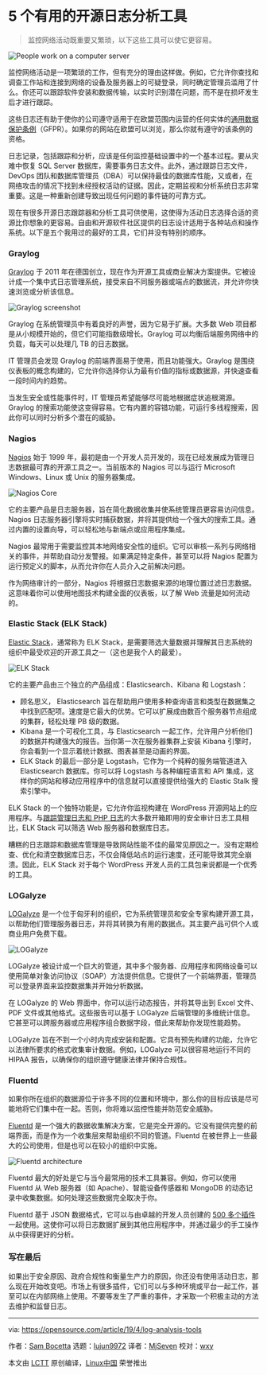 [#]: collector: (lujun9972)
[#]: translator: (MjSeven)
[#]: reviewer: (wxy)
[#]: publisher: ( )
[#]: url: ( )
[#]: subject: (5 useful open source log analysis tools)
[#]: via: (https://opensource.com/article/19/4/log-analysis-tools)
[#]: author: (Sam Bocetta https://opensource.com/users/sambocetta)

5 个有用的开源日志分析工具
======

> 监控网络活动既重要又繁琐，以下这些工具可以使它更容易。

![People work on a computer server][1]

监控网络活动是一项繁琐的工作，但有充分的理由这样做。例如，它允许你查找和调查工作站和连接到网络的设备及服务器上的可疑登录，同时确定管理员滥用了什么。你还可以跟踪软件安装和数据传输，以实时识别潜在问题，而不是在损坏发生后才进行跟踪。

这些日志还有助于使你的公司遵守适用于在欧盟范围内运营的任何实体的[通用数据保护条例][2]（GFPR）。如果你的网站在欧盟可以浏览，那么你就有遵守的该条例的资格。

日志记录，包括跟踪和分析，应该是任何监控基础设置中的一个基本过程。要从灾难中恢复 SQL Server 数据库，需要事务日志文件。此外，通过跟踪日志文件，DevOps 团队和数据库管理员（DBA）可以保持最佳的数据库性能，又或者，在网络攻击的情况下找到未经授权活动的证据。因此，定期监视和分析系统日志非常重要。这是一种重新创建导致出现任何问题的事件链的可靠方式。

现在有很多开源日志跟踪器和分析工具可供使用，这使得为活动日志选择合适的资源比你想象的更容易。自由和开源软件社区提供的日志设计适用于各种站点和操作系统。以下是五个我用过的最好的工具，它们并没有特别的顺序。

### Graylog

[Graylog][3] 于 2011 年在德国创立，现在作为开源工具或商业解决方案提供。它被设计成一个集中式日志管理系统，接受来自不同服务器或端点的数据流，并允许你快速浏览或分析该信息。

![Graylog screenshot][4]

Graylog 在系统管理员中有着良好的声誉，因为它易于扩展。大多数 Web 项目都是从小规模开始的，但它们可能指数级增长。Graylog 可以均衡后端服务网络中的负载，每天可以处理几 TB 的日志数据。

IT 管理员会发现 Graylog 的前端界面易于使用，而且功能强大。Graylog 是围绕仪表板的概念构建的，它允许你选择你认为最有价值的指标或数据源，并快速查看一段时间内的趋势。

当发生安全或性能事件时，IT 管理员希望能够尽可能地根据症状追根溯源。Graylog 的搜索功能使这变得容易。它有内置的容错功能，可运行多线程搜索，因此你可以同时分析多个潜在的威胁。

### Nagios

[Nagios][5] 始于 1999 年，最初是由一个开发人员开发的，现在已经发展成为管理日志数据最可靠的开源工具之一。当前版本的 Nagios 可以与运行 Microsoft Windows、Linux 或 Unix 的服务器集成。

![Nagios Core][6]

它的主要产品是日志服务器，旨在简化数据收集并使系统管理员更容易访问信息。Nagios 日志服务器引擎将实时捕获数据，并将其提供给一个强大的搜索工具。通过内置的设置向导，可以轻松地与新端点或应用程序集成。

Nagios 最常用于需要监控其本地网络安全性的组织。它可以审核一系列与网络相关的事件，并帮助自动分发警报。如果满足特定条件，甚至可以将 Nagios 配置为运行预定义的脚本，从而允许你在人员介入之前解决问题。

作为网络审计的一部分，Nagios 将根据日志数据来源的地理位置过滤日志数据。这意味着你可以使用地图技术构建全面的仪表板，以了解 Web 流量是如何流动的。

### Elastic Stack (ELK Stack)

[Elastic Stack][7]，通常称为 ELK Stack，是需要筛选大量数据并理解其日志系统的组织中最受欢迎的开源工具之一（这也是我个人的最爱）。

![ELK Stack][8]

它的主要产品由三个独立的产品组成：Elasticsearch、Kibana 和 Logstash：

  * 顾名思义， Elasticsearch 旨在帮助用户使用多种查询语言和类型在数据集之中找到匹配项。速度是它最大的优势。它可以扩展成由数百个服务器节点组成的集群，轻松处理 PB 级的数据。
  * Kibana 是一个可视化工具，与 Elasticsearch 一起工作，允许用户分析他们的数据并构建强大的报告。当你第一次在服务器集群上安装 Kibana 引擎时，你会看到一个显示着统计数据、图表甚至是动画的界面。
  * ELK Stack 的最后一部分是 Logstash，它作为一个纯粹的服务端管道进入 Elasticsearch 数据库。你可以将 Logstash 与各种编程语言和 API 集成，这样你的网站和移动应用程序中的信息就可以直接提供给强大的 Elastic Stalk 搜索引擎中。

ELK Stack 的一个独特功能是，它允许你监视构建在 WordPress 开源网站上的应用程序。与[跟踪管理日志和 PHP 日志][9]的大多数开箱即用的安全审计日志工具相比，ELK Stack 可以筛选 Web 服务器和数据库日志。

糟糕的日志跟踪和数据库管理是导致网站性能不佳的最常见原因之一。没有定期检查、优化和清空数据库日志，不仅会降低站点的运行速度，还可能导致其完全崩溃。因此，ELK Stack 对于每个 WordPress 开发人员的工具包来说都是一个优秀的工具。

### LOGalyze

[LOGalyze][11] 是一个位于匈牙利的组织，它为系统管理员和安全专家构建开源工具，以帮助他们管理服务器日志，并将其转换为有用的数据点。其主要产品可供个人或商业用户免费下载。

![LOGalyze][12]

LOGalyze 被设计成一个巨大的管道，其中多个服务器、应用程序和网络设备可以使用简单对象访问协议（SOAP）方法提供信息。它提供了一个前端界面，管理员可以登录界面来监控数据集并开始分析数据。

在 LOGalyze 的 Web 界面中，你可以运行动态报告，并将其导出到 Excel 文件、PDF 文件或其他格式。这些报告可以基于 LOGalyze 后端管理的多维统计信息。它甚至可以跨服务器或应用程序组合数据字段，借此来帮助你发现性能趋势。

LOGalyze 旨在不到一个小时内完成安装和配置。它具有预先构建的功能，允许它以法律所要求的格式收集审计数据。例如，LOGalyze 可以很容易地运行不同的 HIPAA 报告，以确保你的组织遵守健康法律并保持合规性。

### Fluentd

如果你所在组织的数据源位于许多不同的位置和环境中，那么你的目标应该是尽可能地将它们集中在一起。否则，你将难以监控性能并防范安全威胁。

[Fluentd][13] 是一个强大的数据收集解决方案，它是完全开源的。它没有提供完整的前端界面，而是作为一个收集层来帮助组织不同的管道。Fluentd 在被世界上一些最大的公司使用，但是也可以在较小的组织中实施。 

![Fluentd architecture][14]

Fluentd 最大的好处是它与当今最常用的技术工具兼容。例如，你可以使用 Fluentd 从 Web 服务器（如 Apache）、智能设备传感器和 MongoDB 的动态记录中收集数据。如何处理这些数据完全取决于你。

Fluentd 基于 JSON 数据格式，它可以与由卓越的开发人员创建的 [500 多个插件][15]一起使用。这使你可以将日志数据扩展到其他应用程序中，并通过最少的手工操作从中获得更好的分析。

### 写在最后

如果出于安全原因、政府合规性和衡量生产力的原因，你还没有使用活动日志，那么现在开始改变吧。市场上有很多插件，它们可以与多种环境或平台一起工作，甚至可以在内部网络上使用。不要等发生了严重的事件，才采取一个积极主动的方法去维护和监督日志。

--------------------------------------------------------------------------------

via: https://opensource.com/article/19/4/log-analysis-tools

作者：[Sam Bocetta][a]
选题：[lujun9972][b]
译者：[MjSeven](https://github.com/MjSeven)
校对：[wxy](https://github.com/wxy)

本文由 [LCTT](https://github.com/LCTT/TranslateProject) 原创编译，[Linux中国](https://linux.cn/) 荣誉推出

[a]: https://opensource.com/users/sambocetta
[b]: https://github.com/lujun9972
[1]: https://opensource.com/sites/default/files/styles/image-full-size/public/lead-images/rh_003499_01_linux11x_cc.png?itok=XMDOouJR (People work on a computer server)
[2]: https://opensource.com/article/18/4/gdpr-impact
[3]: https://www.graylog.org/products/open-source
[4]: https://opensource.com/sites/default/files/uploads/graylog-data.png (Graylog screenshot)
[5]: https://www.nagios.org/downloads/
[6]: https://opensource.com/sites/default/files/uploads/nagios_core_4.0.8.png (Nagios Core)
[7]: https://www.elastic.co/products
[8]: https://opensource.com/sites/default/files/uploads/elk-stack.png (ELK Stack)
[9]: https://www.wpsecurityauditlog.com/benefits-wordpress-activity-log/
[10]: https://websitesetup.org/how-to-speed-up-wordpress/
[11]: http://www.logalyze.com/
[12]: https://opensource.com/sites/default/files/uploads/logalyze.jpg (LOGalyze)
[13]: https://www.fluentd.org/
[14]: https://opensource.com/sites/default/files/uploads/fluentd-architecture.png (Fluentd architecture)
[15]: https://opensource.com/article/18/9/open-source-log-aggregation-tools
